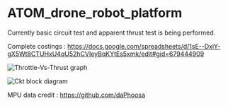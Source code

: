 # ATOM_drone_robot_platform


Currently basic circuit test and apparent thrust test is being performed.

Complete costings : https://docs.google.com/spreadsheets/d/1sE--DxiY-gX5Wt8CTUHxU4qU52hCVIeyBqKYtEs5xmk/edit#gid=679444909

![Throttle-Vs-Thrust graph](https://raw.githubusercontent.com/rahuldeo2047/ATOM_drone_robot_platform/master/Throttle-Vs-Thrust_%233.png)

![Ckt block diagram](https://raw.githubusercontent.com/rahuldeo2047/ATOM_drone_robot_platform/master/ckt_block_diagram.png)


MPU data credit : https://github.com/daPhoosa
